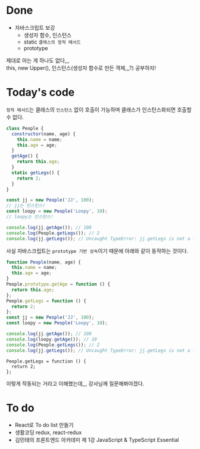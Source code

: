 # Done

- 자바스크립트 보강
  - 생성자 함수, 인스턴스
  - static `클래스의 정적 메서드`
  - prototype

제대로 아는 게 하나도 없다,,,  
this, new Upper(), 인스턴스(생성자 함수로 만든 객체,,,?) 공부하자!

# Today's code

`정적 메서드`는 클래스의 `인스턴스` 없이 호출이 가능하며 클래스가 인스턴스화되면 호출할 수 없다.

```js
class People {
  constructor(name, age) {
    this.name = name;
    this.age = age;
  }
  getAge() {
    return this.age;
  }
  static getLegs() {
    return 2;
  }
}

const jj = new People('JJ', 100);
// jj는 인스턴스!
const loopy = new People('Loopy', 10);
// loopy는 인스턴스!

console.log(jj.getAge()); // 100
console.log(People.getLegs()); // 2
console.log(jj.getLegs()); // Uncaught TypeError: jj.getLegs is not a function
```

사실 자바스크립트는 `prototype 기반 상속`이기 때문에 아래와 같이 동작하는 것이다.

```js
function People(name, age) {
  this.name = name;
  this.age = age;
}
People.prototype.getAge = function () {
  return this.age;
};
People.getLegs = function () {
  return 2;
};
const jj = new People('JJ', 100);
const loopy = new People('Loopy', 10);

console.log(jj.getAge()); // 100
console.log(loopy.getAge()); // 10
console.log(People.getLegs()); // 2
console.log(jj.getLegs()); // Uncaught TypeError: jj.getLegs is not a function
```

```
People.getLegs = function () {
  return 2;
};
```

이렇게 작동되는 거라고 이해했는데,,, 강사님께 질문해봐야겠다.

# To do

- React로 To do list 만들기
- 생활코딩 redux, react-redux
- 김민태의 프론트엔드 아카데미 제 1강 JavaScript & TypeScript Essential
